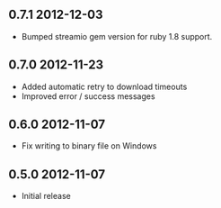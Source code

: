 ## 0.7.1 2012-12-03

* Bumped streamio gem version for ruby 1.8 support.

## 0.7.0 2012-11-23

* Added automatic retry to download timeouts
* Improved error / success messages

## 0.6.0 2012-11-07

* Fix writing to binary file on Windows

## 0.5.0 2012-11-07

* Initial release